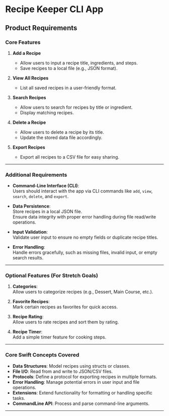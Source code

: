 # Recipe Keeper CLI App

## **Product Requirements**

### **Core Features**

1. **Add a Recipe**  
   - Allow users to input a recipe title, ingredients, and steps.  
   - Save recipes to a local file (e.g., JSON format).

2. **View All Recipes**  
   - List all saved recipes in a user-friendly format.

3. **Search Recipes**  
   - Allow users to search for recipes by title or ingredient.  
   - Display matching recipes.

4. **Delete a Recipe**  
   - Allow users to delete a recipe by its title.  
   - Update the stored data file accordingly.

5. **Export Recipes**  
   - Export all recipes to a CSV file for easy sharing.

---

### **Additional Requirements**

- **Command-Line Interface (CLI)**:  
  Users should interact with the app via CLI commands like `add`, `view`, `search`, `delete`, and `export`.

- **Data Persistence**:  
  Store recipes in a local JSON file.  
  Ensure data integrity with proper error handling during file read/write operations.

- **Input Validation**:  
  Validate user input to ensure no empty fields or duplicate recipe titles.

- **Error Handling**:  
  Handle errors gracefully, such as missing files, invalid input, or empty search results.

---

### **Optional Features (For Stretch Goals)**

1. **Categories**:  
   Allow users to categorize recipes (e.g., Dessert, Main Course, etc.).

2. **Favorite Recipes**:  
   Mark certain recipes as favorites for quick access.

3. **Recipe Rating**:  
   Allow users to rate recipes and sort them by rating.

4. **Recipe Timer**:  
   Add a simple timer feature for cooking steps.

---

### **Core Swift Concepts Covered**

- **Data Structures**: Model recipes using structs or classes.  
- **File I/O**: Read from and write to JSON/CSV files.  
- **Protocols**: Define a protocol for exporting recipes in multiple formats.  
- **Error Handling**: Manage potential errors in user input and file operations.  
- **Extensions**: Extend functionality for formatting or handling specific tasks.  
- **CommandLine API**: Process and parse command-line arguments.

---
